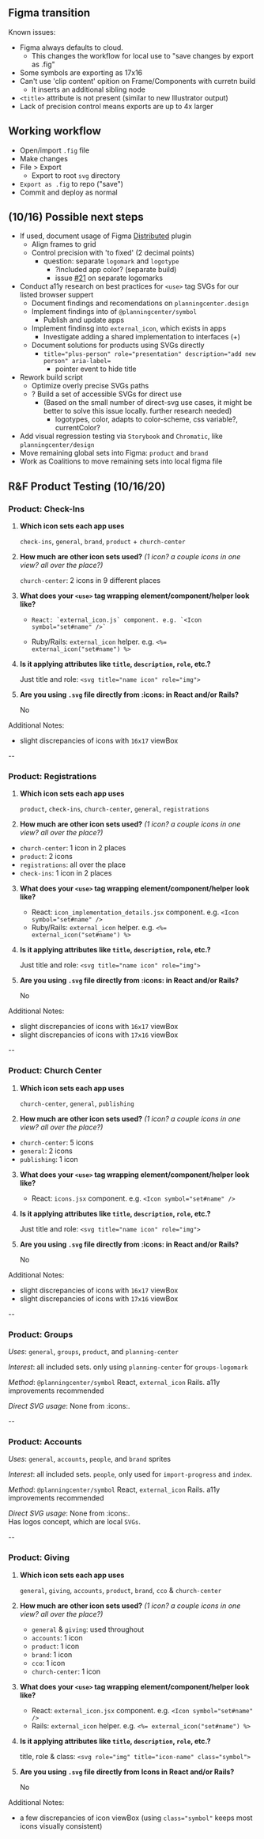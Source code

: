 ## Figma transition

Known issues:

- Figma always defaults to cloud.
  - This changes the workflow for local use to "save changes by export as .fig"
- Some symbols are exporting as 17x16
- Can't use 'clip content' opition on Frame/Components with curretn build
  - It inserts an additional sibling node
- `<title>` attribute is not present (similar to new Illustrator output)
- Lack of precision control means exports are up to 4x larger

## Working workflow

- Open/import `.fig` file
- Make changes
- File > Export
  - Export to root `svg` directory
- `Export as .fig` to repo ("save")
- Commit and deploy as normal

## (10/16) Possible next steps

- If used, document usage of Figma [Distributed](https://www.figma.com/community/plugin/761098431161143653) plugin
  - Align frames to grid
  - Control precision with 'to fixed' (2 decimal points)
    - question: separate `logomark` and `logotype`
      - ?included app color? (separate build)
      - issue [#21](https://github.com/planningcenter/icons/pull/21) on separate logomarks
- Conduct a11y research on best practices for `<use>` tag SVGs for our listed browser suppert
  - Document findings and recomendations on `planningcenter.design`
  - Implement findings into of `@planningcenter/symbol`
    - Publish and update apps
  - Implement findinsg into `external_icon`, which exists in apps
    - Investigate adding a shared implementation to interfaces (+)
  - Document solutions for products using SVGs directly
    - `title="plus-person" role="presentation" description="add new person" aria-label=` 
      - pointer event to hide title
- Rework build script
  - Optimize overly precise SVGs paths
  - ? Build a set of accessible SVGs for direct use
    - (Based on the small number of direct-svg use cases, it might be better to solve this issue locally. further research needed)
      - logotypes, color, adapts to color-scheme, css variable?, currentColor?
- Add visual regression testing via `Storybook` and `Chromatic`, like `planningcenter/design`
- Move remaining global sets into Figma: `product` and `brand`
- Work as Coalitions to move remaining sets into local figma file



## R&F Product Testing (10/16/20)

### Product: Check-Ins

1.  **Which icon sets each app uses**

    `check-ins`, `general`, `brand`, `product` + `church-center`

2.  **How much are other icon sets used?** _(1 icon? a couple icons in one view? all over the place?)_

    `church-center`: 2 icons in 9 different places

3.  **What does your `<use>` tag wrapping element/component/helper look like?**

    -     React: `external_icon.js` component. e.g. `<Icon symbol="set#name" />`
    - Ruby/Rails: `external_icon` helper. e.g. `<%= external_icon("set#name") %>`

4.  **Is it applying attributes like `title`, `description`, `role`, etc.?**

    Just title and role: `<svg title="name icon" role="img">`

5.  **Are you using `.svg` file directly from :icons: in React and/or Rails?**

    No

Additional Notes:

- slight discrepancies of icons with `16x17` viewBox

--

### Product: Registrations

1. **Which icon sets each app uses**

   `product`, `check-ins`, `church-center`, `general`, `registrations`

2. **How much are other icon sets used?** _(1 icon? a couple icons in one view? all over the place?)_

- `church-center`: 1 icon in 2 places
- `product`: 2 icons
- `registrations`: all over the place
- `check-ins`: 1 icon in 2 places

3. **What does your `<use>` tag wrapping element/component/helper look like?**

   - React: `icon_implementation_details.jsx` component. e.g. `<Icon symbol="set#name" />`
   - Ruby/Rails: `external_icon` helper. e.g. `<%= external_icon("set#name") %>`

4. **Is it applying attributes like `title`, `description`, `role`, etc.?**

   Just title and role: `<svg title="name icon" role="img">`

5. **Are you using `.svg` file directly from :icons: in React and/or Rails?**

   No

Additional Notes:

- slight discrepancies of icons with `16x17` viewBox
- slight discrepancies of icons with `17x16` viewBox

--

### Product: Church Center

1. **Which icon sets each app uses**

   `church-center`, `general`, `publishing`

2. **How much are other icon sets used?** _(1 icon? a couple icons in one view? all over the place?)_

- `church-center`: 5 icons
- `general`: 2 icons
- `publishing`: 1 icon

3. **What does your `<use>` tag wrapping element/component/helper look like?**

   - React: `icons.jsx` component. e.g. `<Icon symbol="set#name" />`

4. **Is it applying attributes like `title`, `description`, `role`, etc.?**

   Just title and role: `<svg title="name icon" role="img">`

5. **Are you using `.svg` file directly from :icons: in React and/or Rails?**

   No

Additional Notes:

- slight discrepancies of icons with `16x17` viewBox
- slight discrepancies of icons with `17x16` viewBox

--

### Product: Groups

_Uses_: `general`, `groups`, `product`, and `planning-center`

_Interest_: all included sets. only using `planning-center` for `groups-logomark`

_Method_: `@planningcenter/symbol` React, `external_icon` Rails. a11y improvements recommended

_Direct SVG usage_:
None from :icons:.

--

### Product: Accounts

_Uses_: `general`, `accounts`, `people`, and `brand` sprites

_Interest_: all included sets. `people`, only used for `import-progress` and `index`.

_Method_: `@planningcenter/symbol` React, `external_icon` Rails. a11y improvements recommended

_Direct SVG usage_:
None from :icons:.  
Has logos concept, which are local `SVGs`.

-- 
### Product: Giving

1. **Which icon sets each app uses**

   `general`, `giving`, `accounts`, `product`, `brand`, `cco` & `church-center` 

2. **How much are other icon sets used?** _(1 icon? a couple icons in one view? all over the place?)_
	* `general` & `giving`: used throughout
	* `accounts`: 1 icon
	* `product`: 1 icon
	* `brand`: 1 icon
	* `cco`: 1 icon
	* `church-center`: 1 icon

3. **What does your `<use>` tag wrapping element/component/helper look like?**

	* React: `external_icon.jsx` component. e.g. `<Icon symbol="set#name" />`
	* Rails: `external_icon` helper. e.g. `<%= external_icon("set#name") %>`
   

4. **Is it applying attributes like `title`, `description`, `role`, etc.?**

   title, role & class: `<svg role="img" title="icon-name" class="symbol">`

5. **Are you using `.svg` file directly from Icons in React and/or Rails?**

   No

Additional Notes:

- a few discrepancies of icon viewBox (using `class="symbol"` keeps most icons visually consistent)
